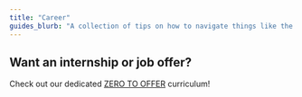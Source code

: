 ```yaml
---
title: "Career"
guides_blurb: "A collection of tips on how to navigate things like the Career Fair, fill out team matching forms, and much more!"
---
```


## Want an internship or job offer?

Check out our dedicated [ZERO TO OFFER](/zero-to-offer) curriculum!
